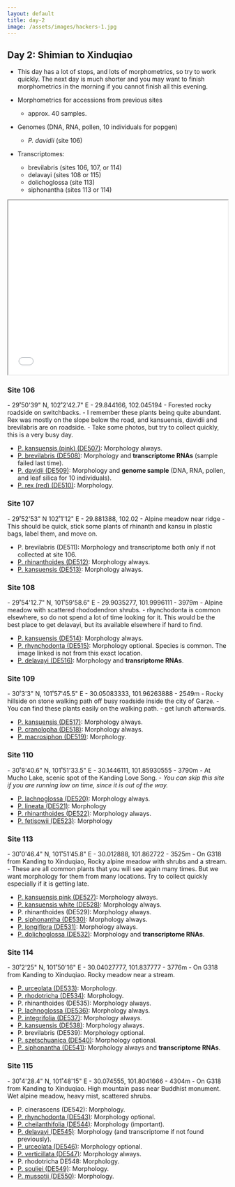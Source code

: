 ```yaml
---
layout: default
title: day-2
image: /assets/images/hackers-1.jpg
---
```



## Day 2: Shimian to Xinduqiao
- This day has a lot of stops, and lots of morphometrics, 
so try to work quickly. The next day is much shorter and you may want to 
finish morphometrics in the morning if you cannot finish all this evening. 


- Morphometrics for accessions from previous sites
	- approx. 40 samples.
- Genomes (DNA, RNA, pollen, 10 individuals for popgen)
	- <i>P. davidii</i> (site 106)


- Transcriptomes: 
	- brevilabris (sites 106, 107, or 114)
	- delavayi (sites 108 or 115)
	- dolichoglossa (site 113)
	- siphonantha (sites 113 or 114)


 <iframe src=../assets/maps/day2.html height='400px' width="100%" title="Iframe Example"></iframe> 


<h3 class="mt-5"> Site 106 </h3>
- 29˚50'39" N, 102˚2'42.7" E
- 29.844166, 102.045194
- Forested rocky roadside on switchbacks.
- I remember these plants being quite abundant. Rex was mostly on the slope
below the road, and kansuensis, davidii and brevilabris are on roadside.
- Take some photos, but try to collect quickly, this is a very busy day.

- [P. kansuensis (pink) (DE507)](../assets/flowers/DE507-kansuensis-pink.jpg): Morphology always.
- [P. brevilabris (DE508)](../assets/flowers/DE508-brevilabris.jpg): Morphology and <b>transcriptome RNAs</b> (sample failed last time). 
- [P. davidii (DE509)](../assets/flowers/DE509-davidii.jpg): Morphology and <b>genome sample</b> (DNA, RNA, pollen, and leaf silica for 10 individuals).
- [P. rex (red) (DE510)](../assets/flowers/DE510-rex-red.jpg): Morphology.




<h3 class="mt-5"> Site 107 </h3>
- 29˚52'53" N	102˚1'12" E
- 29.881388, 102.02
- Alpine meadow near ridge
- This should be quick, stick some plants of rhinanth and kansu in plastic
bags, label them, and move on.

- P. brevilabris (DE511): Morphology and transcriptome both only if not collected at site 106.
- [P. rhinanthoides (DE512)](../assets/flowers/DE512-rhinanthoides.jpg): Morphology always.
- [P. kansuensis (DE513)](../assets/flowers/DE513-kansuensis.jpg): Morphology always.


<h3 class="mt-5"> Site 108 </h3>
- 29˚54'12.7" N,	101˚59'58.6" E
- 29.9035277, 101.9996111
- 3979m
- Alpine meadow with scattered rhododendron shrubs.
- rhynchodonta is common elsewhere, so do not spend a lot of time looking
for it. This would be the best place to get delavayi, but its available elsewhere
if hard to find.

- [P. kansuensis (DE514)](../assets/flowers/DE514-kansuensis.jpg): Morphology always.
- [P. rhynchodonta (DE515)](../assets/flowers/DE543-rhynchodonta.jpg): Morphology optional. Species is common. The image linked is not from this exact location.
- [P. delavayi (DE516)](../assets/flowers/DE516-delavayi.jpg): Morphology and <b>transriptome RNAs</b>. 


<h3 class="mt-5"> Site 109 </h3>
- 30˚3'3" N,	101˚57'45.5" E
- 30.05083333, 101.96263888
- 2549m
- Rocky hillside on stone walking path off busy roadside inside the city of Garze.
- You can find these plants easily on the walking path.
- get lunch afterwards.

- [P. kansuensis (DE517)](../assets/flowers/DE517-kansuensis.jpg): Morphology always.
- [P. cranolopha (DE518)](../assets/flowers/DE518-cranolopha.jpg): Morphology always.
- [P. macrosiphon (DE519)](../assets/flowers/DE519-macrosiphon.jpg): Morphology.


<h3 class="mt-5"> Site 110 </h3>
- 30˚8'40.6" N,	101˚51'33.5" E
- 30.1446111, 101.85930555
- 3790m
- At Mucho Lake, scenic spot of the Kanding Love Song.
- <i>You can skip this site if you are running low on time, since it is out of the way.</i>

- [P. lachnoglossa (DE520)](../assets/flowers/DE520-lachnoglossa.jpg): Morphology always.
- [P. lineata (DE521)](../assets/flowers/DE521-lineata.jpg): Morphology
- [P. rhinanthoides (DE522)](../assets/flowers/DE522-rhinanthoides.jpg): Morphology always.
- [P. fetisowii (DE523)](../assets/flowers/DE523-fetisowii.jpg): Morphology


<h3 class="mt-5"> Site 113 </h3>
- 30˚0'46.4" N,	101˚51'45.8" E
- 30.012888, 101.862722
- 3525m
- On G318 from Kanding to Xinduqiao, Rocky alpine meadow with shrubs and a stream.
- These are all common plants that you will see again many times. But we want
morphology for them from many locations. Try to collect quickly especially
if it is getting late.

- [P. kansuensis pink (DE527)](../assets/flowers/DE527-kansuensis-pink.jpg): Morphology always. 
- [P. kansuensis white (DE528)](../assets/flowers/DE528-kansuensis-white.jpg): Morphology always.
- P. rhinanthoides (DE529): Morphology always.
- [P. siphonantha (DE530)](../assets/flowers/DE530-siphonantha.jpg): Morphology always.
- [P. longiflora (DE531)](../assets/flowers/DE531-longiflora.jpg): Morphology always.
- [P. dolichoglossa (DE532)](../assets/flowers/DE532-dolichoglossa.jpg): Morphology and 
<b>transcriptome RNAs</b>.


<h3 class="mt-5"> Site 114 </h3>
- 30˚2'25" N,	101˚50'16" E
- 30.04027777, 101.837777
- 3776m
- On G318 from Kanding to Xinduqiao. Rocky meadow near a stream.

- [P. urceolata (DE533)](../assets/flowers/DE533-urceolata.jpg): Morphology.
- [P. rhodotricha (DE534)](../assets/flowers/DE534-rhodotricha.jpg): Morphology.
- P. rhinanthoides (DE535): Morphology always.
- [P. lachnoglossa (DE536)](../assets/flowers/DE536-lachnoglossa.jpg): Morphology always.
- [P. integrifolia (DE537)](../assets/flowers/DE537-integrifolia.jpg): Morphology always.
- [P. kansuensis (DE538)](../assets/flowers/DE538-kansuensis.jpg): Morphology always.
- P. brevilabris (DE539): Morphology optional.
- [P. szetschuanica (DE540)](../assets/flowers/DE540-szetschuanica.jpg): Morphology optional.
- [P. siphonantha (DE541)](../assets/flowers/DE541-siphonantha.jpg): Morphology always and <b>transcriptome RNAs</b>.


<h3 class="mt-5"> Site 115 </h3>
- 30˚4'28.4" N,	101˚48'15" E	
- 30.074555, 101.8041666
- 4304m
- On G318 from Kanding to Xinduqiao. High mountain pass near Buddhist monument.	Wet alpine meadow, heavy mist, scattered shrubs.


- P. cinerascens (DE542): Morphology.
- [P. rhynchodonta (DE543)](../assets/flowers/DE543-rhynchodonta.jpg): Morphology optional.
- [P. cheilanthifolia (DE544)](../assets/flowers/DE544-cheilanthifolia.jpg): Morphology (important).
- [P. delavayi (DE545)](../assets/flowers/DE545-delavayi.jpg): Morphology (and transcriptome if not found previously).
- [P. urceolata (DE546)](../assets/flowers/DE546-urceolata.jpg): Morphology optional.
- [P. verticillata (DE547)](../assets/flowers/DE547-verticillata.jpg): Morphology always.
- P. rhodotricha DE548: Morphology.
- [P. souliei (DE549)](../assets/flowers/DE549-souliei.jpg): Morphology.
- [P. mussotii (DE550)](../assets/flowers/DE550-mussotii.jpg): Morphology.


